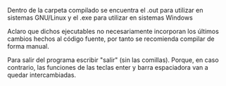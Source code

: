 Dentro de la carpeta compilado se encuentra el .out para utilizar en sistemas GNU/Linux y el .exe para utilizar en sistemas Windows

Aclaro que dichos ejecutables no necesariamente incorporan los últimos cambios hechos al código fuente, por tanto se recomienda compilar de forma manual.

Para salir del programa escribir "salir" (sin las comillas). Porque, en caso contrario, las funciones de las teclas enter y barra espaciadora van a quedar intercambiadas.

